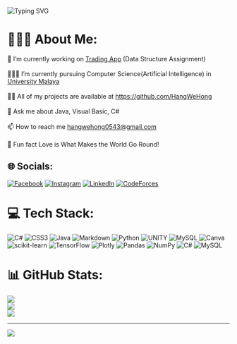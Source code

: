 ![Typing SVG](https://readme-typing-svg.demolab.com?font=Arya&weight=500&size=24&duration=2400&pause=250&color=F71515D7&background=FFFFFF00&multiline=true&width=740&height=94&lines=Hang+We+Hong;Degree+Student+%7C+Passionate+Gamer++%7C+Frontend+Developer;Competitive+Programming+%7C+AI+%7C+Unity+Gaming)
# 👨🏻‍💻 About Me:
📃 I’m currently working on [Trading App](https://github.com/HangWeHong/Trading-App) (Data Structure Assignment)<br><br>👨🏻‍💼 I’m currently pursuing Computer Science(Artificial Intelligence) in [University Malaya](https://www.um.edu.my/)<br><br>✍🏼 All of my projects are available at https://github.com/HangWeHong<br><br>💬 Ask me about Java, Visual Basic, C#<br><br>📫 How to reach me hangwehong0543@gmail.com<br><br>🧠 Fun fact Love is What Makes the World Go Round!


## 🌐 Socials:
[![Facebook](https://img.shields.io/badge/Facebook-%231877F2.svg?style=for-the-badge&logo=Facebook&logoColor=white)](https://facebook.com/HangWeHong0543) [![Instagram](https://img.shields.io/badge/Instagram-%23E4405F.svg?style=for-the-badge&logo=Instagram&logoColor=white)](https://instagram.com/hwh0418) [![LinkedIn](https://img.shields.io/badge/linkedin-%230077B5.svg?style=for-the-badge&logo=linkedin&logoColor=white)](https://www.linkedin.com/in/HangWeHong0543/) [![CodeForces](https://img.shields.io/badge/Codeforces-445f9d?style=for-the-badge&logo=Codeforces&logoColor=white)](https://codeforces.com/profile/hang_we_hong)


# 💻 Tech Stack:
![C#](https://img.shields.io/badge/c%23-%23239120.svg?style=flat&logo=c-sharp&logoColor=white) ![CSS3](https://img.shields.io/badge/css3-%231572B6.svg?style=flat&logo=css3&logoColor=white) ![Java](https://img.shields.io/badge/java-%23ED8B00.svg?style=flat&logo=java&logoColor=white) ![Markdown](https://img.shields.io/badge/markdown-%23000000.svg?style=flat&logo=markdown&logoColor=white) ![Python](https://img.shields.io/badge/python-3670A0?style=flat&logo=python&logoColor=ffdd54) ![UNITY](https://img.shields.io/badge/Unity-%2320232a.svg?style=flat&logo=unity&logoColor=white) ![MySQL](https://img.shields.io/badge/mysql-%2300f.svg?style=flat&logo=mysql&logoColor=white) ![Canva](https://img.shields.io/badge/Canva-%2300C4CC.svg?style=flat&logo=Canva&logoColor=white) ![scikit-learn](https://img.shields.io/badge/scikit--learn-%23F7931E.svg?style=flat&logo=scikit-learn&logoColor=white) ![TensorFlow](https://img.shields.io/badge/TensorFlow-%23FF6F00.svg?style=flat&logo=TensorFlow&logoColor=white) ![Plotly](https://img.shields.io/badge/Plotly-%233F4F75.svg?style=flat&logo=plotly&logoColor=white) ![Pandas](https://img.shields.io/badge/pandas-%23150458.svg?style=flat&logo=pandas&logoColor=white) ![NumPy](https://img.shields.io/badge/numpy-%23013243.svg?style=flat&logo=numpy&logoColor=white) ![C#](https://img.shields.io/badge/c%23-%23239120.svg?style=flat&logo=c-sharp&logoColor=white) ![MySQL](https://img.shields.io/badge/mysql-%2300f.svg?style=flat&logo=mysql&logoColor=white)

# 📊 GitHub Stats:
![](https://github-readme-stats.vercel.app/api?username=HangWeHong&theme=radical&hide_border=false&include_all_commits=true&count_private=true)<br/>
![](https://github-readme-streak-stats.herokuapp.com/?user=HangWeHong&theme=radical&hide_border=false)<br/>
![](https://github-readme-stats.vercel.app/api/top-langs/?username=HangWeHong&theme=radical&hide_border=false&include_all_commits=true&count_private=true&layout=compact)




---
[![](https://visitcount.itsvg.in/api?id=HangWeHong&icon=6&color=10)](https://visitcount.itsvg.in)

<!-- Proudly created with GPRM ( https://gprm.itsvg.in ) -->
